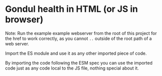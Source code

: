 Gondul health in HTML (or JS in browser)
========================================

Note: Run the example example webserver from the root of this project for the href to work correctly, as you cannot `..` outside of the root path of a web server.

Import the ES module and use it as any other imported piece of code.

By importing the code following the ESM spec you can use the imported code just as any code local to the JS file, nothing special about it.

